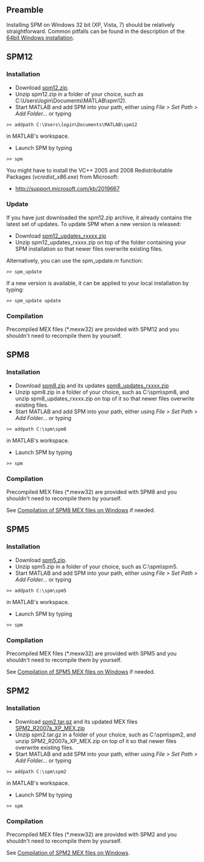 ## Preamble

Installing SPM on Windows 32 bit (XP, Vista, 7) should be relatively
straightforward. Common pitfalls can be found in the description of the
[64bit Windows
installation](SPM/Installation_on_64bit_Windows#Preamble "wikilink").

## SPM12

### Installation

- Download
  [spm12.zip](http://www.fil.ion.ucl.ac.uk/spm/software/download.html).
- Unzip spm12.zip in a folder of your choice, such as
  C:\Users\\*login*\Documents\MATLAB\spm12).
- Start MATLAB and add SPM into your path, either using *File \> Set
  Path \> Add Folder\...* or typing

`>> addpath C:\Users\`*`login`*`\Documents\MATLAB\spm12`

in MATLAB\'s workspace.

- Launch SPM by typing

`>> spm`

You might have to install the VC++ 2005 and 2008 Redistributable
Packages (*vcredist_x86.exe*) from Microsoft:

- <http://support.microsoft.com/kb/2019667>

### Update

If you have just downloaded the spm12.zip archive, it already contains
the latest set of updates. To update SPM when a new version is released:

- Download
  [spm12_updates_rxxxx.zip](http://www.fil.ion.ucl.ac.uk/spm/download/spm12_updates/)
- Unzip spm12_updates_rxxxx.zip on top of the folder containing your SPM
  installation so that newer files overwrite existing files.

Alternatively, you can use the spm_update.m function:

`>> spm_update`

If a new version is available, it can be applied to your local
installation by typing:

`>> spm_update update`

### Compilation

Precompiled MEX files (\*.mexw32) are provided with SPM12 and you
shouldn\'t need to recompile them by yourself.

## SPM8

### Installation

- Download
  [spm8.zip](http://www.fil.ion.ucl.ac.uk/spm/software/download.html)
  and its updates
  [spm8_updates_rxxxx.zip](ftp://ftp.fil.ion.ucl.ac.uk/spm/spm8_updates/)
- Unzip spm8.zip in a folder of your choice, such as C:\spm\spm8, and
  unzip spm8_updates_rxxxx.zip on top of it so that newer files
  overwrite existing files.
- Start MATLAB and add SPM into your path, either using *File \> Set
  Path \> Add Folder\...* or typing

`>> addpath C:\spm\spm8`

in MATLAB\'s workspace.

- Launch SPM by typing

`>> spm`

### Compilation

Precompiled MEX files (\*.mexw32) are provided with SPM8 and you
shouldn\'t need to recompile them by yourself.

See [Compilation of SPM8 MEX files on
Windows](SPM/SPM8_MEX_Compilation_on_Windows "wikilink") if needed.

## SPM5

### Installation

- Download
  [spm5.zip](http://www.fil.ion.ucl.ac.uk/spm/software/download.html).
- Unzip spm5.zip in a folder of your choice, such as C:\spm\spm5.
- Start MATLAB and add SPM into your path, either using *File \> Set
  Path \> Add Folder\...* or typing

`>> addpath C:\spm\spm5`

in MATLAB\'s workspace.

- Launch SPM by typing

`>> spm`

### Compilation

Precompiled MEX files (\*.mexw32) are provided with SPM5 and you
shouldn\'t need to recompile them by yourself.

See [Compilation of SPM5 MEX files on
Windows](SPM/SPM5_MEX_Compilation_on_Windows "wikilink") if needed.

## SPM2

### Installation

- Download
  [spm2.tar.gz](http://www.fil.ion.ucl.ac.uk/spm/software/download.html)
  and its updated MEX files
  [SPM2_R2007a_XP_MEX.zip](ftp://ftp.fil.ion.ucl.ac.uk/spm/spm2_updates/SPM2_R2007a_XP_MEX.zip)
- Unzip spm2.tar.gz in a folder of your choice, such as C:\spm\spm2, and
  unzip SPM2_R2007a_XP_MEX.zip on top of it so that newer files
  overwrite existing files.
- Start MATLAB and add SPM into your path, either using *File \> Set
  Path \> Add Folder\...* or typing

`>> addpath C:\spm\spm2`

in MATLAB\'s workspace.

- Launch SPM by typing

`>> spm`

### Compilation

Precompiled MEX files (\*.mexw32) are provided with SPM2 and you
shouldn\'t need to recompile them by yourself.

See [Compilation of SPM2 MEX files on
Windows](SPM/SPM2_MEX_Compilation_on_Windows "wikilink").

